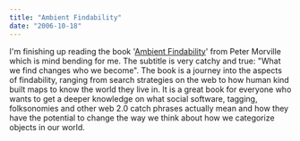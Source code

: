 ```yaml
---
title: "Ambient Findability"
date: "2006-10-18"
---
```


I'm finishing up reading the book '[Ambient Findability](http://www.amazon.com/exec/obidos/tg/detail/-/0596007655/findability-20/)' from Peter Morville which is mind bending for me. The subtitle is very catchy and true: "What we find changes who we become". The book is a journey into the aspects of findability, ranging from search strategies on the web to how human kind built maps to know the world they live in. It is a great book for everyone who wants to get a deeper knowledge on what social software, tagging, folksonomies and other web 2.0 catch phrases actually mean and how they have the potential to change the way we think about how we categorize objects in our world.
